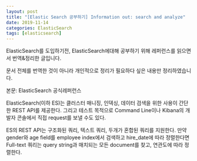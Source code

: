 ```yaml
---
layout: post
title: "[Elastic Search 공부하기] Information out: search and analyze"
date: 2019-11-14
categories: ElasticSearch
tags: [elasticsearch]
---
```


ElasticSearch를 도입하기전, ElasticSearch에대해 공부하기 위해 레퍼런스를 읽으면서 번역&정리한 글입니다.

문서 전체를 번역한 것이 아니라 개인적으로 정리가 필요하다 싶은 내용만 정리하였습니다.

본문: ElasticSearch 공식레퍼런스

 

ElasticSearch(이하 ES)는 클러스터 매니징, 인덱싱, 데이터 검색을 위한 사용이 간단한 REST API를 제공한다. 그리고 테스트 목적으로 Command Line이나 Kibana의 개발자 콘솔에서 직접 request를 보낼 수도 있다.

 

ES의 REST API는 구조화된 쿼리, 텍스트 쿼리, 두개가 혼합된 쿼리를 지원한다. 만약 gender와 age field를 employee index에서 검색하고 hire_date에 따라 정렬한다면 Full-text 쿼리는 query string과 매치되는 모든 document를 찾고, 연관도에 따라 정렬한다.